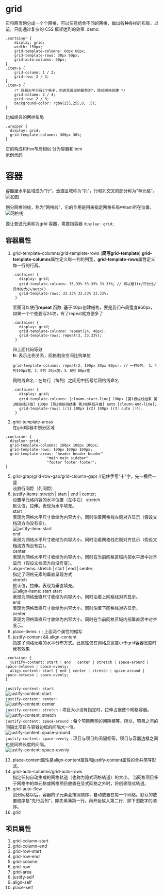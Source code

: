 # grid
它将网页划分成一个个网格，可以任意组合不同的网格，做出各种各样的布局。以前，只能通过复杂的 CSS 框架达到的效果. 
demo:
```
.container {
    display: grid;
    width: 150px;
    grid-template-columns: 60px 60px;
    grid-template-rows: 30px 90px;
    grid-auto-columns: 60px;
}
.item-a { 
    grid-column: 1 / 2;
    grid-row: 2 / 3;
}
.item-b { 
    /* 容器水平只有2个格子，但这里设定的是第3个，隐式网格创建 */
    grid-column: 3 / 4;
    grid-row: 2 / 3; 
    background-color: rgba(255,255,0, .5);
}
```
比如经典的两栏布局  
```
.wrapper {
  display: grid;
  grid-template-columns: 300px 30%;
}
```
它的构成和flex布局相似 分为容器和item  
[示例代码](https://codesandbox.io/s/griddemo-7nt55)
# 容器
容器里水平区域成为“行”，垂直区域称为“列”，行和列交叉的部分称为“单元格”。
![如图](https://www.wangbase.com/blogimg/asset/201903/1_bg2019032502.png)

划分网格的线，称为"网格线"，它的作用是用来指定网格布局中item所在位置。
![网格线](https://www.wangbase.com/blogimg/asset/201903/1_bg2019032503.png)

要让普通元素称为grid 容器，需要指容器 `display: grid;`

## 容器属性
1. grid-template-columns/grid-template-rows  (**简写grid-template**)
   **grid-template-columns**属性定义每一列的列宽，**grid-template-rows**属性定义每一行的行高。
   ```
   .container {
      display: grid;
      grid-template-columns: 33.33% 33.33% 33.33%; // 可以是1fr/百分比/具体的大小/auto()
      grid-template-rows: 33.33% 33.33% 33.33%;
    }
   ```  
   里面可以使用**repeat** 函数: 基于40px创建栅格，要是我们布局宽度960px，如果一个个些要写24次，有了repeat就方便多了
   ```
   .container {
      display: grid;
      grid-template-columns: repeat(24, 40px);
      grid-template-rows: repeat(3, 33.33%); 
    }
   ```  
   和上面代码等效  
   **fr**: 表示比例关系，网格剩余空间比例单位  
   ```
   grid-template-columns: repeat(2, 100px 20px 80px); // 一共6列， 1、4列100px宽，2、5列 20px宽，3、6列 80px宽
   ```
   网格线命名：在每行（每列）之间用中括号给网格线命名  
   ```
   .container {
      display: grid;
      grid-template-columns: [cloumn-start-line] 100px [第1根纵线结束 第2根纵线开始] 100px [第2根纵线结束 第3根纵线开始] auto [cloumn-end-line];
      grid-template-rows: [r1] 100px [r2] 100px [r3] auto [r4];
    }
   ```

3. grid-template-areas  
  在grid容器中划分区域
  ```
  .container {
    display: grid;
    grid-template-columns: 100px 100px 100px;
    grid-template-rows: 100px 100px 100px;
    grid-template-areas: "header header header"
                     "main main sidebar"
                     "footer footer footer";
  }
  ```
5. grid-grap(grid-row-gap/grid-cloumn-gap) //记住手写“十”字，先一横后一竖  
  设置行间距（列间距） 
8. justify-items: stretch | start | end | center;  
  设置单元格内容的水平位置（左中右）
  stretch  
  默认值，拉伸。表现为水平填充。  
  start  
  表现为网格水平尺寸收缩为内容大小，同时沿着网格线左侧对齐显示（假设文档流方向没有变）。  
  ![justify-item: start](https://www.wangbase.com/blogimg/asset/201903/bg2019032516.png)  
  end  
  表现为网格水平尺寸收缩为内容大小，同时沿着网格线右侧对齐显示（假设文档流方向没有变）。  
  center  
  表现为网格水平尺寸收缩为内容大小，同时在当前网格区域内部水平居中对齐显示（假设文档流方向没有变）。  
9. align-items: stretch | start | end | center;   
  指定了网格元素的垂直呈现方式  
  stretch  
  默认值，拉伸。表现为垂直填充。   
  ![align-items: start](https://www.wangbase.com/blogimg/asset/201903/bg2019032517.png)
  start  
  表现为网格垂直尺寸收缩为内容大小，同时沿着上网格线对齐显示。  
  end  
  表现为网格垂直尺寸收缩为内容大小，同时沿着下网格线对齐显示。  
  center  
  表现为网格垂直尺寸收缩为内容大小，同时在当前网格区域内部垂直居中对齐显示。  
10. place-items:<align-items> / <justify-items>; 上面两个属性的缩写    
11. justify-content  && align-content  
  指定了网格元素的水平分布方式。此属性仅在网格总宽度小于grid容器宽度时候有效果  
  ```
  .container {
    justify-content: start | end | center | stretch | space-around | space-between | space-evenly;
    align-content: start | end | center | stretch | space-around | space-between | space-evenly;  
  }
  ```  
  `justify-content: start`:   
  ![justify-content: start](https://www.wangbase.com/blogimg/asset/201903/bg2019032519.png)  
  `justify-content: center`:    
  ![justify-content: center](https://www.wangbase.com/blogimg/asset/201903/bg2019032520.png)  
  `justify-content: stretch `: 项目大小没有指定时，拉伸占据整个网格容器。     
  ![justify-content: stretch](https://www.wangbase.com/blogimg/asset/201903/bg2019032521.png)  
  `justify-content: space-around `: 每个项目两侧的间隔相等。所以，项目之间的间隔比项目与容器边框的间隔大一倍。     
  ![justify-content: space-around](https://www.wangbase.com/blogimg/asset/201903/bg2019032522.png)  
  `justify-content: space-evenly `: 项目与项目的间隔相等，项目与容器边框之间也是同样长度的间隔。     
  ![justify-content: space-evenly](https://www.wangbase.com/blogimg/asset/201903/bg2019032524.png)  

13. place-content属性是align-content属性和justify-content属性的合并简写形式。  
14. grid-auto-columns/grid-auto-rows  
  指定任何自动生成的网格轨道（也称为隐式网格轨道）的大小。 当网格项目多于网格中的单元格或网格项目放置在显式网格之外时，将创建隐式轨道。
16. grid-auto-flow  
  划分网格以后，容器的子元素会按照顺序，自动放置在每一个网格。默认的放置顺序是"先行后列"，即先填满第一行，再开始放入第二行，即下图数字的顺序。  
17. grid
## 项目属性
1. grid-column-start
2. grid-column-end
3. grid-row-start
4. grid-row-end
5. grid-column
6. grid-row
7. grid-area
8. justify-self
9. align-self
10. place-self
